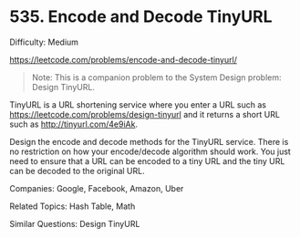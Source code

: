# 535. Encode and Decode TinyURL

Difficulty: Medium

https://leetcode.com/problems/encode-and-decode-tinyurl/

>Note: This is a companion problem to the System Design problem: Design TinyURL.

TinyURL is a URL shortening service where you enter a URL such as https://leetcode.com/problems/design-tinyurl and it returns a short URL such as http://tinyurl.com/4e9iAk.

Design the encode and decode methods for the TinyURL service. There is no restriction on how your encode/decode algorithm should work. You just need to ensure that a URL can be encoded to a tiny URL and the tiny URL can be decoded to the original URL.

Companies: Google, Facebook, Amazon, Uber

Related Topics: Hash Table, Math

Similar Questions: Design TinyURL
